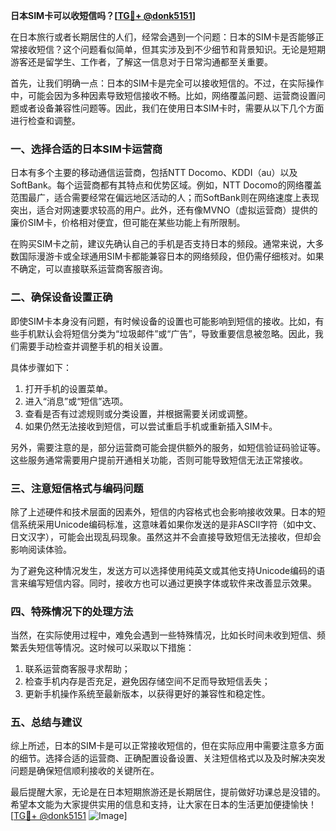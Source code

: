 **日本SIM卡可以收短信吗？[[TG💪+ @donk5151](https://t.me/s/donk5151)]**

在日本旅行或者长期居住的人们，经常会遇到一个问题：日本的SIM卡是否能够正常接收短信？这个问题看似简单，但其实涉及到不少细节和背景知识。无论是短期游客还是留学生、工作者，了解这一信息对于日常沟通都至关重要。

首先，让我们明确一点：日本的SIM卡是完全可以接收短信的。不过，在实际操作中，可能会因为多种因素导致短信接收不畅。比如，网络覆盖问题、运营商设置问题或者设备兼容性问题等。因此，我们在使用日本SIM卡时，需要从以下几个方面进行检查和调整。

### **一、选择合适的日本SIM卡运营商**

日本有多个主要的移动通信运营商，包括NTT Docomo、KDDI（au）以及SoftBank。每个运营商都有其特点和优势区域。例如，NTT Docomo的网络覆盖范围最广，适合需要经常在偏远地区活动的人；而SoftBank则在网络速度上表现突出，适合对网速要求较高的用户。此外，还有像MVNO（虚拟运营商）提供的廉价SIM卡，价格相对便宜，但可能在某些功能上有所限制。

在购买SIM卡之前，建议先确认自己的手机是否支持日本的频段。通常来说，大多数国际漫游卡或全球通用SIM卡都能兼容日本的网络频段，但仍需仔细核对。如果不确定，可以直接联系运营商客服咨询。

### **二、确保设备设置正确**

即使SIM卡本身没有问题，有时候设备的设置也可能影响到短信的接收。比如，有些手机默认会将短信分类为“垃圾邮件”或“广告”，导致重要信息被忽略。因此，我们需要手动检查并调整手机的相关设置。

具体步骤如下：
1. 打开手机的设置菜单。
2. 进入“消息”或“短信”选项。
3. 查看是否有过滤规则或分类设置，并根据需要关闭或调整。
4. 如果仍然无法接收到短信，可以尝试重启手机或重新插入SIM卡。

另外，需要注意的是，部分运营商可能会提供额外的服务，如短信验证码验证等。这些服务通常需要用户提前开通相关功能，否则可能导致短信无法正常接收。

### **三、注意短信格式与编码问题**

除了上述硬件和技术层面的因素外，短信的内容格式也会影响接收效果。日本的短信系统采用Unicode编码标准，这意味着如果你发送的是非ASCII字符（如中文、日文汉字），可能会出现乱码现象。虽然这并不会直接导致短信无法接收，但却会影响阅读体验。

为了避免这种情况发生，发送方可以选择使用纯英文或其他支持Unicode编码的语言来编写短信内容。同时，接收方也可以通过更换字体或软件来改善显示效果。

### **四、特殊情况下的处理方法**

当然，在实际使用过程中，难免会遇到一些特殊情况，比如长时间未收到短信、频繁丢失短信等情况。这时候可以采取以下措施：

1. 联系运营商客服寻求帮助；
2. 检查手机内存是否充足，避免因存储空间不足而导致短信丢失；
3. 更新手机操作系统至最新版本，以获得更好的兼容性和稳定性。

### **五、总结与建议**

综上所述，日本的SIM卡是可以正常接收短信的，但在实际应用中需要注意多方面的细节。选择合适的运营商、正确配置设备设置、关注短信格式以及及时解决突发问题是确保短信顺利接收的关键所在。

最后提醒大家，无论是在日本短期旅游还是长期居住，提前做好功课总是没错的。希望本文能为大家提供实用的信息和支持，让大家在日本的生活更加便捷愉快！[[TG💪+ @donk5151](https://t.me/s/donk5151) ![Image](https://i.postimg.cc/rwNCRYN7/Snipaste-2025-04-30-17-27-05.png)]